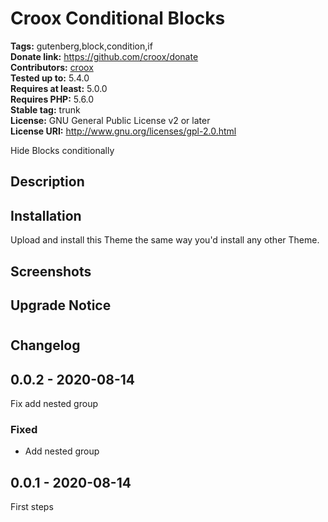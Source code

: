 # Croox Conditional Blocks #
**Tags:** gutenberg,block,condition,if  
**Donate link:** https://github.com/croox/donate  
**Contributors:** [croox](https://profiles.wordpress.org/croox)  
**Tested up to:** 5.4.0  
**Requires at least:** 5.0.0  
**Requires PHP:** 5.6.0  
**Stable tag:** trunk  
**License:** GNU General Public License v2 or later  
**License URI:** http://www.gnu.org/licenses/gpl-2.0.html  

Hide Blocks conditionally


## Description ##


## Installation ##
Upload and install this Theme the same way you'd install any other Theme.


## Screenshots ##


## Upgrade Notice ##



# 

## Changelog ##

## 0.0.2 - 2020-08-14
Fix add nested group

### Fixed
- Add nested group

## 0.0.1 - 2020-08-14
First steps
